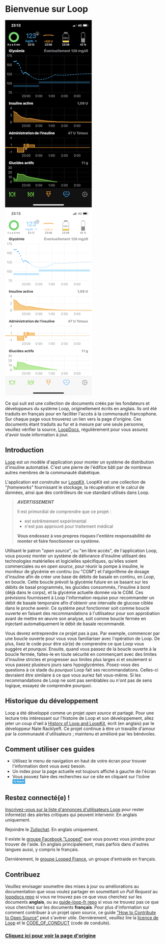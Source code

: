 # Bienvenue sur Loop

![dark-mode](img/dark-mode.png) ![light-mode](img/light-mode.png)

Ce qui suit est une collection de documents créés par les fondateurs et développeurs du système Loop, originellement écrits en anglais. Ils ont été traduits en français pour en faciliter l'accès à la communauté francophone. Sur chaque page vous trouverez un lien vers la page d'origine. Ces documents étant traduits au fur et à mesure par une seule personne, veuillez vérifier la source, [LoopDocs](https://loopkit.github.io/loopdocs/), régulièrement pour vous assurez d'avoir toute information à jour.

## Introduction
[Loop](https://github.com/LoopKit/Loop) est un modèle d'application pour monter un système de distribution d'insuline automatisé. C'est une pierre de l'édifice bâti par de nombreux autres membres de la communauté diabétique.

L'application est construite sur [LoopKit](https://github.com/LoopKit/LoopKit). LoopKit est une collection de "*frameworks*" fournissant le stockage, la récupération et le calcul de données, ainsi que des contrôleurs de vue standard utilisés dans Loop.

>
>***AVERTISSEMENT***
>
> Il est primordial de comprendre que ce projet :
>
> * est extrêmement expérimental
> * n'est pas approuvé pour traitement médical
>
> **Vous endossez à vos propres risques l'entière responsabilité de monter et faire fonctionner ce système.**
>

Utilisant le patron "*open source*", ou "en libre accès", de l'application Loop, vous pouvez monter un système de délivrance d'insuline utilisant des technologies matérielles et logicielles spécifiques, qu'elles soient commerciales ou en *open source*, pour réunir la pompe à insuline, le moniteur de glycémie en continu (ou "*CGM*") et l'algorithme de dosage d'insuline afin de créer une base de débits de basale en continu, en *Loop*, en boucle. Cette boucle prévoit la glycémie future en se basant sur les débits de basal programmés, les glucides consommés, l'insuline à bord (déjà dans le corps), et la glycémie actuelle donnée via le CGM. Ces prévisions fournissent à Loop l'information requise pour recommander un débit de basale temporaire afin d'obtenir une intervalle de glucose ciblée dans le proche avenir. Ce système peut fonctionner soit comme boucle ouverte en faisant des recommandations à l'utilisateur pour son approbation avant de mettre en œuvre son analyse, soit comme boucle fermée en injectant automatiquement le débit de basale recommandé.

Vous devrez entreprendre ce projet pas à pas. Par exemple, commencer par une boucle ouverte pour vous vous familiariser avec l'opération de Loop. De plus, lisez le code pour être sûr(e) de comprendre ce que Loop vous suggère *et pourquoi*. Ensuite, quand vous passez de la boucle ouverte à la boucle fermée, faites-le en toute sécurité en commençant avec des limites d'insuline strictes et progresser aux limites plus larges si et seulement si vous passez plusieurs jours sans hypoglycémies. Posez-vous des questions à ce stade du *pourquoi* Loop fait ses recommandations. Celles-ci devraient être similaire à ce que vous auriez fait vous-même. Si les recommandations de Loop ne sont pas semblables ou n'ont pas de sens logique, essayez de comprendre pourquoi.

## Historique du développement
Loop a été développé comme un projet *open source* et partagé. Pour une lecture très intéressant sur l'histoire de Loop et son développement, allez jeter un coup d'œil à [History of Loop and LoopKit](https://medium.com/@loudnate/the-history-of-loop-and-loopkit-59b3caf13805), écrit (en anglais) par le développeur Nate Racklyeft. Ce projet continue à être un travaille d'amour par la communauté d'utilisateurs ; maintenu et amélioré par les bénévoles.

## Comment utiliser ces guides

* Utilisez le menu de navigation en haut de votre écran pour trouver l'information dont vous avez besoin.
* Un index pour la page actuelle est toujours affiché à gauche de l'écran 
* Vous pouvez faire des recherches sur ce site en cliquant sur l'icône ![search](img/search.png "Search")

## Restez connecté(e) !
[Inscrivez-vous sur la liste d'annonces d'utilisateurs Loop](https://groups.google.com/forum/#!forum/loop-ios-users) pour rester informé(e) des alertes critiques qui peuvent intervenir. En anglais uniquement.

Rejoindre le [Zulipchat](https://loop.zulipchat.com). En anglais uniquement.

Il existe le [groupe Facebook "Looped"](https://www.facebook.com/groups/TheLoopedGroup/?fref=nf) que vous pouvez vous joindre pour trouver de l'aide. En anglais principalement, mais parfois dans d'autres langues aussi, y compris le français.

Dernièrement, le [groupe Looped France](https://www.facebook.com/groups/478980526199264/), un groupe d'entraide en français.

## Contribuez
Veuillez envisager soumettre des mises à jour ou améliorations au documentation que vous voulez partager en soumettant un *Pull Request* au [loopdocs repo](https://github.com/LoopKit/loopdocs) si vous ne trouvez pas ce que vous cherchez sur les documents **anglais**, ou au [guide-loop-fr repo](https://github.com/cyoung1024/guide-loop-fr) si vous ne trouvez pas ce que vous cherchez sur les documents **français**. Pour plus d'information sur comment contribuer à un projet *open source*, ce guide ["How to Contribute to Open Source"](https://opensource.guide/how-to-contribute/) peut s'avérer utile. Dernièrement, veuillez lire la [licence de Loop](https://github.com/LoopKit/Loop/blob/master/LICENSE.md) et le [CODE_OF_CONDUCT](https://github.com/LoopKit/Loop/blob/master/CODE_OF_CONDUCT.md) (code de conduite).

### [Cliquez ici pour voir la page d'origine](https://loopkit.github.io/loopdocs/)
